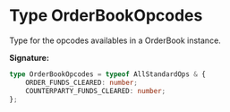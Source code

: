 
# Type OrderBookOpcodes

Type for the opcodes availables in a OrderBook instance.

<b>Signature:</b>

```typescript
type OrderBookOpcodes = typeof AllStandardOps & {
    ORDER_FUNDS_CLEARED: number;
    COUNTERPARTY_FUNDS_CLEARED: number;
};
```
